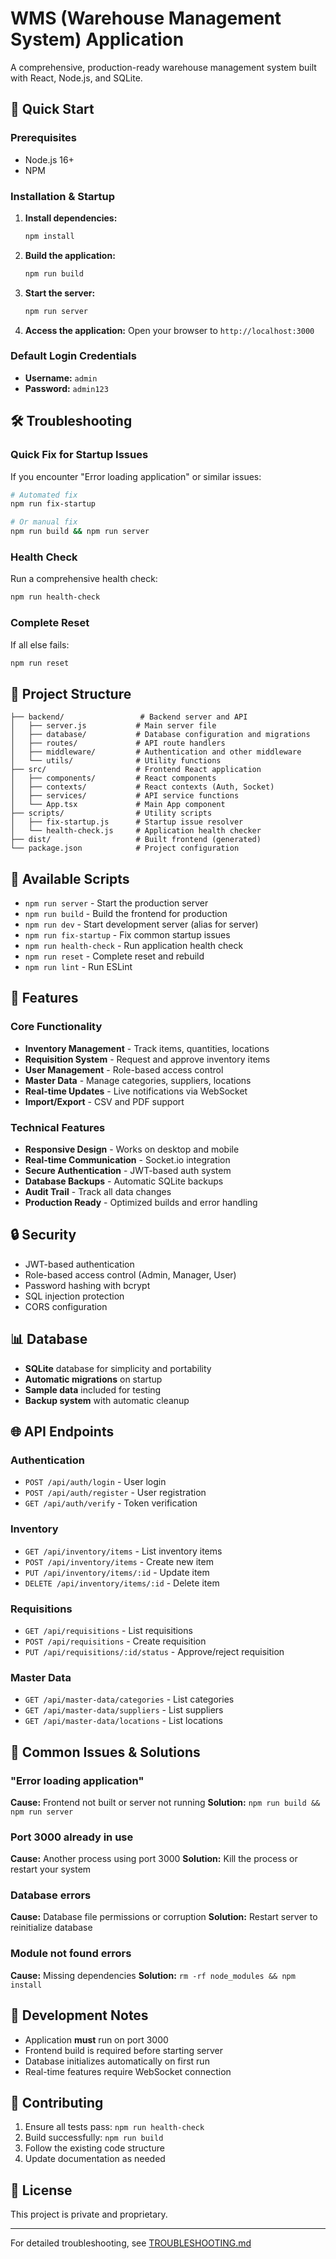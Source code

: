 # WMS (Warehouse Management System) Application

A comprehensive, production-ready warehouse management system built with React, Node.js, and SQLite.

## 🚀 Quick Start

### Prerequisites
- Node.js 16+ 
- NPM

### Installation & Startup

1. **Install dependencies:**
   ```bash
   npm install
   ```

2. **Build the application:**
   ```bash
   npm run build
   ```

3. **Start the server:**
   ```bash
   npm run server
   ```

4. **Access the application:**
   Open your browser to `http://localhost:3000`

### Default Login Credentials
- **Username:** `admin`
- **Password:** `admin123`

## 🛠️ Troubleshooting

### Quick Fix for Startup Issues
If you encounter "Error loading application" or similar issues:

```bash
# Automated fix
npm run fix-startup

# Or manual fix
npm run build && npm run server
```

### Health Check
Run a comprehensive health check:

```bash
npm run health-check
```

### Complete Reset
If all else fails:

```bash
npm run reset
```

## 📁 Project Structure

```
├── backend/                 # Backend server and API
│   ├── server.js           # Main server file
│   ├── database/           # Database configuration and migrations
│   ├── routes/             # API route handlers
│   ├── middleware/         # Authentication and other middleware
│   └── utils/              # Utility functions
├── src/                    # Frontend React application
│   ├── components/         # React components
│   ├── contexts/           # React contexts (Auth, Socket)
│   ├── services/           # API service functions
│   └── App.tsx             # Main App component
├── scripts/                # Utility scripts
│   ├── fix-startup.js      # Startup issue resolver
│   └── health-check.js     # Application health checker
├── dist/                   # Built frontend (generated)
└── package.json            # Project configuration
```

## 🔧 Available Scripts

- `npm run server` - Start the production server
- `npm run build` - Build the frontend for production
- `npm run dev` - Start development server (alias for server)
- `npm run fix-startup` - Fix common startup issues
- `npm run health-check` - Run application health check
- `npm run reset` - Complete reset and rebuild
- `npm run lint` - Run ESLint

## 🌟 Features

### Core Functionality
- **Inventory Management** - Track items, quantities, locations
- **Requisition System** - Request and approve inventory items
- **User Management** - Role-based access control
- **Master Data** - Manage categories, suppliers, locations
- **Real-time Updates** - Live notifications via WebSocket
- **Import/Export** - CSV and PDF support

### Technical Features
- **Responsive Design** - Works on desktop and mobile
- **Real-time Communication** - Socket.io integration
- **Secure Authentication** - JWT-based auth system
- **Database Backups** - Automatic SQLite backups
- **Audit Trail** - Track all data changes
- **Production Ready** - Optimized builds and error handling

## 🔒 Security

- JWT-based authentication
- Role-based access control (Admin, Manager, User)
- Password hashing with bcrypt
- SQL injection protection
- CORS configuration

## 📊 Database

- **SQLite** database for simplicity and portability
- **Automatic migrations** on startup
- **Sample data** included for testing
- **Backup system** with automatic cleanup

## 🌐 API Endpoints

### Authentication
- `POST /api/auth/login` - User login
- `POST /api/auth/register` - User registration
- `GET /api/auth/verify` - Token verification

### Inventory
- `GET /api/inventory/items` - List inventory items
- `POST /api/inventory/items` - Create new item
- `PUT /api/inventory/items/:id` - Update item
- `DELETE /api/inventory/items/:id` - Delete item

### Requisitions
- `GET /api/requisitions` - List requisitions
- `POST /api/requisitions` - Create requisition
- `PUT /api/requisitions/:id/status` - Approve/reject requisition

### Master Data
- `GET /api/master-data/categories` - List categories
- `GET /api/master-data/suppliers` - List suppliers
- `GET /api/master-data/locations` - List locations

## 🚨 Common Issues & Solutions

### "Error loading application"
**Cause:** Frontend not built or server not running
**Solution:** `npm run build && npm run server`

### Port 3000 already in use
**Cause:** Another process using port 3000
**Solution:** Kill the process or restart your system

### Database errors
**Cause:** Database file permissions or corruption
**Solution:** Restart server to reinitialize database

### Module not found errors
**Cause:** Missing dependencies
**Solution:** `rm -rf node_modules && npm install`

## 📝 Development Notes

- Application **must** run on port 3000
- Frontend build is required before starting server
- Database initializes automatically on first run
- Real-time features require WebSocket connection

## 🤝 Contributing

1. Ensure all tests pass: `npm run health-check`
2. Build successfully: `npm run build`
3. Follow the existing code structure
4. Update documentation as needed

## 📄 License

This project is private and proprietary.

---

For detailed troubleshooting, see [TROUBLESHOOTING.md](./TROUBLESHOOTING.md)